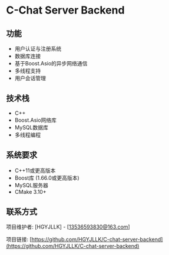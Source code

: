 # C-Chat Server Backend

## 功能

- 用户认证与注册系统
- 数据库连接
- 基于Boost.Asio的异步网络通信
- 多线程支持
- 用户会话管理

## 技术栈

- C++
- Boost.Asio网络库
- MySQL数据库
- 多线程编程

## 系统要求

- C++11或更高版本
- Boost库 (1.66.0或更高版本)
- MySQL服务器
- CMake 3.10+

## 联系方式

项目维护者: [HGYJLLK] - [13536593830@163.com]

项目链接: [https://github.com/HGYJLLK/C-chat-server-backend](https://github.com/HGYJLLK/C-chat-server-backend)
